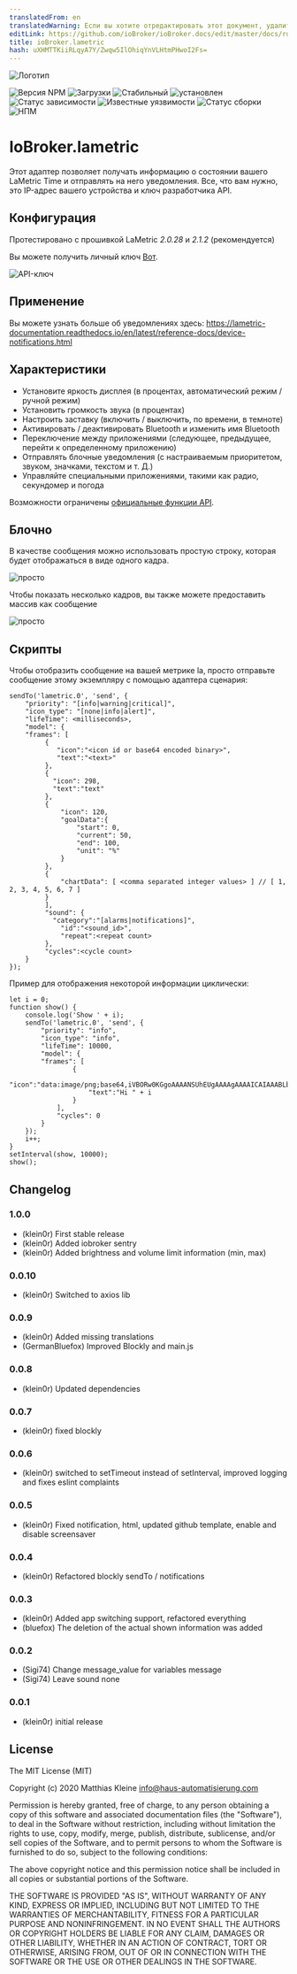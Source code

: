```yaml
---
translatedFrom: en
translatedWarning: Если вы хотите отредактировать этот документ, удалите поле «translationFrom», в противном случае этот документ будет снова автоматически переведен
editLink: https://github.com/ioBroker/ioBroker.docs/edit/master/docs/ru/adapterref/iobroker.lametric/README.md
title: ioBroker.lametric
hash: uXHMTTKiiRLqyA7Y/Zwqw5IlOhiqYnVLHtmPHwoI2Fs=
---
```

![Логотип](../../../en/adapterref/iobroker.lametric/admin/lametric.png)

![Версия NPM](http://img.shields.io/npm/v/iobroker.lametric.svg)
![Загрузки](https://img.shields.io/npm/dm/iobroker.lametric.svg)
![Стабильный](http://iobroker.live/badges/lametric-stable.svg)
![установлен](http://iobroker.live/badges/lametric-installed.svg)
![Статус зависимости](https://img.shields.io/david/klein0r/iobroker.lametric.svg)
![Известные уязвимости](https://snyk.io/test/github/klein0r/ioBroker.lametric/badge.svg)
![Статус сборки](http://img.shields.io/travis/klein0r/ioBroker.lametric.svg)
![НПМ](https://nodei.co/npm/iobroker.lametric.png?downloads=true)

# IoBroker.lametric
Этот адаптер позволяет получать информацию о состоянии вашего LaMetric Time и отправлять на него уведомления.
Все, что вам нужно, это IP-адрес вашего устройства и ключ разработчика API.

## Конфигурация
Протестировано с прошивкой LaMetric *2.0.28* и *2.1.2* (рекомендуется)

Вы можете получить личный ключ [Вот](https://developer.lametric.com/).

![API-ключ](../../../en/adapterref/iobroker.lametric/docs/apiKey.png)

## Применение
Вы можете узнать больше об уведомлениях здесь: https://lametric-documentation.readthedocs.io/en/latest/reference-docs/device-notifications.html

## Характеристики
- Установите яркость дисплея (в процентах, автоматический режим / ручной режим)
- Установить громкость звука (в процентах)
- Настроить заставку (включить / выключить, по времени, в темноте)
- Активировать / деактивировать Bluetooth и изменить имя Bluetooth
- Переключение между приложениями (следующее, предыдущее, перейти к определенному приложению)
- Отправлять блочные уведомления (с настраиваемым приоритетом, звуком, значками, текстом и т. Д.)
- Управляйте специальными приложениями, такими как радио, секундомер и погода

Возможности ограничены [официальные функции API](https://lametric-documentation.readthedocs.io/en/latest/reference-docs/lametric-time-reference.html).

## Блочно
В качестве сообщения можно использовать простую строку, которая будет отображаться в виде одного кадра.

![просто](../../../en/adapterref/iobroker.lametric/docs/blockly1.png)

Чтобы показать несколько кадров, вы также можете предоставить массив как сообщение

![просто](../../../en/adapterref/iobroker.lametric/docs/blockly2.png)

## Скрипты
Чтобы отобразить сообщение на вашей метрике la, просто отправьте сообщение этому экземпляру с помощью адаптера сценария:

```
sendTo('lametric.0', 'send', {
    "priority": "[info|warning|critical]",
    "icon_type": "[none|info|alert]",
    "lifeTime": <milliseconds>,
    "model": {
    "frames": [
         {
            "icon":"<icon id or base64 encoded binary>",
            "text":"<text>"
         },
         {
           "icon": 298,
           "text":"text"
         },
         {
             "icon": 120,
             "goalData":{
                 "start": 0,
                 "current": 50,
                 "end": 100,
                 "unit": "%"
             }
         },
         {
             "chartData": [ <comma separated integer values> ] // [ 1, 2, 3, 4, 5, 6, 7 ]
         }
         ],
         "sound": {
           "category":"[alarms|notifications]",
             "id":"<sound_id>",
             "repeat":<repeat count>
         },
         "cycles":<cycle count>
    }
});
```

Пример для отображения некоторой информации циклически:

```
let i = 0;
function show() {
    console.log('Show ' + i);
    sendTo('lametric.0', 'send', {
        "priority": "info",
        "icon_type": "info",
        "lifeTime": 10000,
        "model": {
        "frames": [
                {
                    "icon":"data:image/png;base64,iVBORw0KGgoAAAANSUhEUgAAAAgAAAAICAIAAABLbSncAAAAAXNSR0IArs4c6QAAAARnQU1BAACxjwv8YQUAAAAJcEhZcwAADsMAAA7DAcdvqGQAAAAYdEVYdFNvZnR3YXJlAHBhaW50Lm5ldCA0LjEuNWRHWFIAAAAySURBVBhXY4AAYdcKk1lngCSUDwHIfAQbzgLqgDCgIqRLwFkQCYQoBAD5EATl4wQMDADhuxQzaDgX0gAAAABJRU5ErkJggg==",
                    "text":"Hi " + i
                }
            ],
            "cycles": 0
        }
    });
    i++;
}
setInterval(show, 10000);
show();
```

## Changelog

### 1.0.0

* (klein0r) First stable release
* (klein0r) Added iobroker sentry
* (klein0r) Added brightness and volume limit information (min, max)

### 0.0.10

* (klein0r) Switched to axios lib

### 0.0.9

* (klein0r) Added missing translations
* (GermanBluefox) Improved Blockly and main.js

### 0.0.8

* (klein0r) Updated dependencies

### 0.0.7

* (klein0r) fixed blockly

### 0.0.6

* (klein0r) switched to setTimeout instead of setInterval, improved logging and fixes eslint complaints

### 0.0.5

* (klein0r) Fixed notification, html, updated github template, enable and disable screensaver

### 0.0.4

* (klein0r) Refactored blockly sendTo / notifications

### 0.0.3

* (klein0r) Added app switching support, refactored everything
* (bluefox) The deletion of the actual shown information was added

### 0.0.2

* (Sigi74) Change message_value for variables message
* (Sigi74) Leave sound none

### 0.0.1

* (klein0r) initial release

## License

The MIT License (MIT)

Copyright (c) 2020 Matthias Kleine <info@haus-automatisierung.com>

Permission is hereby granted, free of charge, to any person obtaining a copy
of this software and associated documentation files (the "Software"), to deal
in the Software without restriction, including without limitation the rights
to use, copy, modify, merge, publish, distribute, sublicense, and/or sell
copies of the Software, and to permit persons to whom the Software is
furnished to do so, subject to the following conditions:

The above copyright notice and this permission notice shall be included in
all copies or substantial portions of the Software.

THE SOFTWARE IS PROVIDED "AS IS", WITHOUT WARRANTY OF ANY KIND, EXPRESS OR
IMPLIED, INCLUDING BUT NOT LIMITED TO THE WARRANTIES OF MERCHANTABILITY,
FITNESS FOR A PARTICULAR PURPOSE AND NONINFRINGEMENT. IN NO EVENT SHALL THE
AUTHORS OR COPYRIGHT HOLDERS BE LIABLE FOR ANY CLAIM, DAMAGES OR OTHER
LIABILITY, WHETHER IN AN ACTION OF CONTRACT, TORT OR OTHERWISE, ARISING FROM,
OUT OF OR IN CONNECTION WITH THE SOFTWARE OR THE USE OR OTHER DEALINGS IN
THE SOFTWARE.